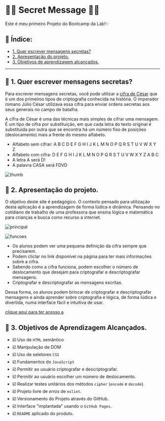 # <h1 text-align="center"> 🕵️‍♀️ Secret Message 🕵️‍♀️ </h1>

Este é meu primeiro Projeto do Bootcamp da Lab!✨

## 💟 Índice:

* [1. Quer escrever mensagens secretas?](#1-quer-escrever-mensagens-secretas?)
* [2. Apresentação do projeto.](#2-apresentação-do-projeto.)
* [3. Objetivos de aprendizagem alcançados.](#3-objetivos-de-aprendizagem-alcançados.)

***

## 💟 1. Quer escrever mensagens secretas?

Para escrever mensagens secretas, você pode utilizar a [cifra de César](https://pt.wikipedia.org/wiki/Cifra_de_C%C3%A9sar)
que é um dos primeiros tipos de criptografia conhecida na história.
O imperador romano Júlio César utilizava essa cifra para enviar
ordens secretas aos seus generais no campo de batalha.

A cifra de César é uma das técnicas mais simples de cifrar uma mensagem. É um
tipo de cifra por substituição, em que cada letra do texto original é
substituida por outra que se encontra há um número fixo de posições
(deslocamento) mais a frente do mesmo alfabeto.


* Alfabeto sem cifrar: A B C D E F G H I J K L M N O P Q R S T U V W X Y Z
* Alfabeto com cifra:  D E F G H I J K L M N O P Q R S T U V W X Y Z A B C
* A letra A será D!
* A palavra CASA será FDVD

![thumb](https://user-images.githubusercontent.com/109115688/217065858-9e4afb45-ff3f-4e77-83fa-0de96db688c5.png)

## 💟 2. Apresentação do projeto.

O objetivo deste site é pedagógico. O contexto pensado para utilização desta aplicação é a aprendizagem de forma lúdica e dinâmica. Pensando no cotidiano de trabalho de uma professora que ensina lógica e matemática para crianças e busca como recurso a internet.


![principal](https://user-images.githubusercontent.com/109115688/217066539-783e6456-9e81-4b65-93b9-608e539870a1.jpg)

![funcoes](https://user-images.githubusercontent.com/109115688/217062074-3863a187-8dd1-4aa8-8804-6e5855c6d9fa.jpg)


* Os alunos podem ver uma pequena definição da cifra sempre que precisarem.
* Podem cliclar no link disponível na página para ter mais informações sobre a cifra.
* Sabendo como a cifra funciona, podem escolher o número de deslocamento que desejam
  para criptografar e descriptografar mensagens.
* Criptografar e descriptografar as mensagens escritas.


Dessa forma, os alunos podem brincar de criptografar e descriptografar mensagens e ainda aprender sobre criptografia e lógica, de forma lúdica e divertida, numa interface fácil e intuitiva de usar. 

<a href="https://edimaraarcanjo.github.io/SAP009-cipher/src/index.html"> clique aqui para ter acesso a</a>

## 💟 3. Objetivos de Aprendizagem Alcançados.

* ☑️ Uso de `HTML` semântico
* ☑️ Manipulação de DOM
* ☑️ Uso de seletores `CSS`
* ☑️ Fundamentos do `JavaScript`
* ☑️ Permitir ao usuário criptografar e
  descriptografar.
* ☑️ Permitir ao usuário escolher um número de deslocamento.
* ☑️ Realizar testes unitários dos métodos `cipher`
  (`encode` e `decode`).
* ☑️ Projeto livre de _erros_ de `eslint`.
* ☑️ Versionamento do Projeto através do GitHub.
* ☑️ Interface "implantada" usando o `GitHub Pages`.
* ☑️ `README` aplicado do produto.
